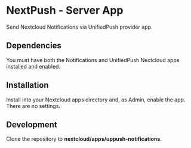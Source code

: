 # NextPush - Server App

Send Nextcloud Notifications via UnifiedPush provider app.

## Dependencies

You must have both the Notifications and UnifiedPush Nextcloud apps installed and enabled.

## Installation

Install into your Nextcloud apps directory and, as Admin, enable the app. There are no settings.

## Development

Clone the repository to __nextcloud/apps/uppush-notifications__.
